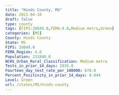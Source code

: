 ```yaml
---
title: "Hinds County, MS"
date: 2021-04-10
draft: false
type: county
tags: [FIPS:28049.0,FEMA:4.0,Medium metro,Green]
categories: [MS]
County: Hinds County
State: MS
FIPS: 28049.0
FEMA_Region: 4.0
Population: 231840.0
NCHS_Urban_Rural_Classification: Medium metro
Tests_in_prior_14_days: 2035.0
Fourteen_day_test_rate_per_100000: 878.0
Percent_Positivity_in_prior_14_days: 0.044
Level: Green
url: /states/MS/hinds-county
---
```



